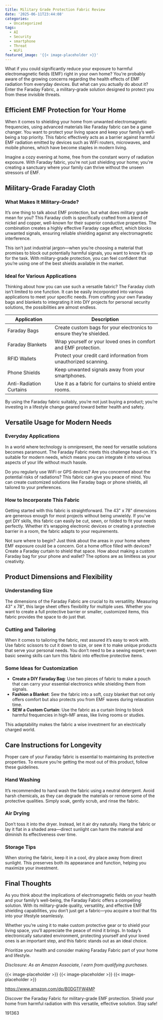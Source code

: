 ```yaml
---
title: Military Grade Protection Fabric Review
date: '2025-06-11T23:44:08'
categories:
  - Uncategorized
tags:
  - AI
  - Security
  - smartphone
  - Threat
  - WiFi
featured_image: '{{< image-placeholder >}}'
---
```


<p>What if you could significantly reduce your exposure to harmful electromagnetic fields (EMF) right in your own home? You're probably aware of the growing concerns regarding the health effects of EMF radiation from everyday devices. But what can you actually do about it? Enter the Faraday Fabric, a military-grade solution designed to protect you from these invisible threats.</p> <p><a rel="nofollow" target="_blank" title="Faraday Fabric 43 x 78 Military Grade Protection Nickel Copper Faraday Cloth for EMF Blocking WiFi GPS Shielding EMF Blocker for Home WiFi Jammer Signal Blocker Ideal for Faraday Bags and Blankets" href="https://www.amazon.com/dp/B0DGTFW4MP?tag=8118903-20" style='text-decoration: none; box-shadow: none;'></a></p> <p><a rel="nofollow" target="_blank" title="Get your own Faraday Fabric 43 x 78 Military Grade Protection Nickel Copper Faraday Cloth for EMF Blocking WiFi GPS Shielding EMF Blocker for Home WiFi Jammer Signal Blocker Ideal for Faraday Bags and Blankets today." href="https://www.amazon.com/dp/B0DGTFW4MP?tag=8118903-20" style='text-decoration: none; box-shadow: none;'></a></p> <h2>Efficient EMF Protection for Your Home</h2> <p>When it comes to shielding your home from unwanted electromagnetic frequencies, using advanced materials like Faraday fabric can be a game changer. You want to protect your living space and keep your family’s well-being a top priority. This fabric effectively acts as a barrier against harmful EMF radiation emitted by devices such as WiFi routers, microwaves, and mobile phones, which have become staples in modern living.</p> <p>Imagine a cozy evening at home, free from the constant worry of radiation exposure. With Faraday fabric, you’re not just shielding your home; you're creating a sanctuary where your family can thrive without the unseen stressors of EMF.</p> <h2>Military-Grade Faraday Cloth</h2> <h3>What Makes It Military-Grade?</h3> <p>It’s one thing to talk about EMF protection, but what does military grade mean for you? This Faraday cloth is specifically crafted from a blend of nickel and copper, well-known for their superior conductive properties. The combination creates a highly effective Faraday cage effect, which blocks unwanted signals, ensuring reliable shielding against any electromagnetic interference.</p> <p>This isn’t just industrial jargon—when you’re choosing a material that promises to block out potentially harmful signals, you want to know it’s up for the task. With military-grade protection, you can feel confident that you’re using one of the best shields available in the market.</p> <h3>Ideal for Various Applications</h3> <p>Thinking about how you can use such a versatile fabric? The Faraday cloth isn’t limited to one function. It can be easily incorporated into various applications to meet your specific needs. From crafting your own Faraday bags and blankets to integrating it into DIY projects for personal security solutions, the possibilities are almost endless.</p> <table> <thead> <tr> <th>Application</th> <th>Description</th> </tr> </thead> <tbody> <tr> <td>Faraday Bags</td> <td>Create custom bags for your electronics to ensure they’re shielded.</td> </tr> <tr> <td>Faraday Blankets</td> <td>Wrap yourself or your loved ones in comfort and EMF protection.</td> </tr> <tr> <td>RFID Wallets</td> <td>Protect your credit card information from unauthorized scanning.</td> </tr> <tr> <td>Phone Shields</td> <td>Keep unwanted signals away from your smartphones.</td> </tr> <tr> <td>Anti-Radiation Curtains</td> <td>Use it as a fabric for curtains to shield entire rooms.</td> </tr> </tbody> </table> <p>By using the Faraday fabric suitably, you’re not just buying a product; you’re investing in a lifestyle change geared toward better health and safety.</p> <p><a rel="nofollow" target="_blank" title="Faraday Fabric 43 x 78 Military Grade Protection Nickel Copper Faraday Cloth for EMF Blocking WiFi GPS Shielding EMF Blocker for Home WiFi Jammer Signal Blocker Ideal for Faraday Bags and Blankets" href="https://www.amazon.com/dp/B0DGTFW4MP?tag=8118903-20" style='text-decoration: none; box-shadow: none;'></a></p> <p><a rel="nofollow" target="_blank" title="Click to view the Faraday Fabric 43 x 78 Military Grade Protection Nickel Copper Faraday Cloth for EMF Blocking WiFi GPS Shielding EMF Blocker for Home WiFi Jammer Signal Blocker Ideal for Faraday Bags and Blankets." href="https://www.amazon.com/dp/B0DGTFW4MP?tag=8118903-20" style='text-decoration: none; box-shadow: none;'></a></p> </p><p></p><p></p><p></p><p></p><p></p><p><h2>Versatile Usage for Modern Needs</h2> <h3>Everyday Applications</h3> <p>In a world where technology is omnipresent, the need for versatile solutions becomes paramount. The Faraday Fabric meets this challenge head-on. It's suitable for modern needs, which means you can integrate it into various aspects of your life without much hassle.</p> <p>Do you regularly use WiFi or GPS devices? Are you concerned about the potential risks of radiations? This fabric can give you peace of mind. You can create customized solutions like Faraday bags or phone shields, all tailored to your preferences.</p> <h3>How to Incorporate This Fabric</h3> <p>Getting started with this fabric is straightforward. The 43" x 78" dimensions are generous enough for most projects without being unwieldy. If you’ve got DIY skills, this fabric can easily be cut, sewn, or folded to fit your needs perfectly. Whether it’s wrapping electronic devices or creating a protective barrier in a room, the fabric adapts to your requirements.</p> <p>Not sure where to begin? Just think about the areas in your home where EMF exposure could be a concern. Got a home office filled with devices? Create a Faraday curtain to shield that space. How about making a custom Faraday bag for your phone and wallet? The options are as limitless as your creativity.</p> <h2>Product Dimensions and Flexibility</h2> <h3>Understanding Size</h3> <p>The dimensions of the Faraday Fabric are crucial to its versatility. Measuring 43" x 78", this large sheet offers flexibility for multiple uses. Whether you want to create a full protective barrier or smaller, customized items, this fabric provides the space to do just that.</p> <h3>Cutting and Tailoring</h3> <p>When it comes to tailoring the fabric, rest assured it’s easy to work with. Use fabric scissors to cut it down to size, or sew it to make unique products that serve your personal needs. You don’t need to be a sewing expert; even basic sewing skills can turn this fabric into effective protective items.</p> <h3>Some Ideas for Customization</h3> <ul> <li> <strong>Create a DIY Faraday Bag</strong>: Use two pieces of fabric to make a pouch that can carry your essential electronics while shielding them from signals.</li> <li> <strong>Fashion a Blanket</strong>: Sew the fabric into a soft, cozy blanket that not only offers comfort but also protects you from EMF waves during relaxation time.</li> <li> <strong>SEW a Custom Curtain</strong>: Use the fabric as a curtain lining to block harmful frequencies in high-MF areas, like living rooms or studies.</li> </ul> <p>This adaptability makes the fabric a wise investment for an electrically charged world.</p> <p><a rel="nofollow" target="_blank" title="Faraday Fabric 43 x 78 Military Grade Protection Nickel Copper Faraday Cloth for EMF Blocking WiFi GPS Shielding EMF Blocker for Home WiFi Jammer Signal Blocker Ideal for Faraday Bags and Blankets" href="https://www.amazon.com/dp/B0DGTFW4MP?tag=8118903-20" style='text-decoration: none; box-shadow: none;'></a></p> <h2>Care Instructions for Longevity</h2> <p>Proper care of your Faraday fabric is essential to maintaining its protective properties. To ensure you’re getting the most out of this product, follow these guidelines.</p> <h3>Hand Washing</h3> <p>It’s recommended to hand wash the fabric using a neutral detergent. Avoid harsh chemicals, as they can degrade the materials or remove some of the protective qualities. Simply soak, gently scrub, and rinse the fabric.</p> <h3>Air Drying</h3> <p>Don’t toss it into the dryer. Instead, let it air dry naturally. Hang the fabric or lay it flat in a shaded area—direct sunlight can harm the material and diminish its effectiveness over time.</p> <h3>Storage Tips</h3> <p>When storing the fabric, keep it in a cool, dry place away from direct sunlight. This preserves both its appearance and function, helping you maximize your investment.</p> <h2>Final Thoughts</h2> <p>As you think about the implications of electromagnetic fields on your health and your family’s well-being, the Faraday Fabric offers a compelling solution. With its military-grade quality, versatility, and effective EMF shielding capabilities, you don’t just get a fabric—you acquire a tool that fits into your lifestyle seamlessly.</p> <p>Whether you’re using it to make custom protective gear or to shield your living space, you’ll appreciate the peace of mind it brings. In today’s electronically saturated environment, protecting yourself and your loved ones is an important step, and this fabric stands out as an ideal choice.</p> <p>Prioritize your health and consider making Faraday Fabric part of your home and lifestyle.</p> <p><a rel="nofollow" target="_blank" title="Learn more about the Faraday Fabric 43 x 78 Military Grade Protection Nickel Copper Faraday Cloth for EMF Blocking WiFi GPS Shielding EMF Blocker for Home WiFi Jammer Signal Blocker Ideal for Faraday Bags and Blankets here." href="https://www.amazon.com/dp/B0DGTFW4MP?tag=8118903-20" style='text-decoration: none; box-shadow: none;'></a></p> <p><i>Disclosure: As an Amazon Associate, I earn from qualifying purchases.</i></p>
{{< image-placeholder >}}
{{< image-placeholder >}}
{{< image-placeholder >}}




https://www.amazon.com/dp/B0DGTFW4MP

Discover the Faraday Fabric for military-grade EMF protection. Shield your home from harmful radiation with this versatile, effective solution. Stay safe!

191363

